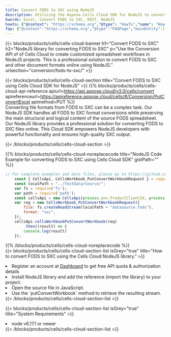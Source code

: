 ```yaml
---
title: Convert FODS to SXC using NodeJS 
description: Utilizing the Aspose.Cells Cloud SDK for NodeJS to convert a FODS format file to a SXC format file. 
kwords: Excel, Convert FODS to SXC, REST, NodeJS
howto: {"@context": "https://schema.org","@type": "HowTo","name": "How to convert FODS to SXC using the Cells Cloud NodeJS library.","description": "How to convert FODS to SXC using the Cells Cloud NodeJS library.","image": {"@type": "ImageObject"},"url": "/nodejs/conversion/fods-to-sxc/","step": [{ "@type": "HowToStep","name": "How to convert FODS to SXC using the Cells Cloud NodeJS library. step 1", "image": {"@type": "ImageObject",},"url": "/nodejs/conversion/fods-to-sxc/","text": "Register an account at <a href='https://dashboard.aspose.cloud/'>Dashboard</a> to get free API quota & authorization details",},{ "@type": "HowToStep","name": "How to convert FODS to SXC using the Cells Cloud NodeJS library. step 1", "image": {"@type": "ImageObject",},"url": "/nodejs/conversion/fods-to-sxc/","text": "Install NodeJS library and add the reference (import the library) to your project.",},{ "@type": "HowToStep","name": "How to convert FODS to SXC using the Cells Cloud NodeJS library. step 1", "image": {"@type": "ImageObject",},"url": "/nodejs/conversion/fods-to-sxc/","text": "Open the source file in JavaScript.",},{ "@type": "HowToStep","name": "How to convert FODS to SXC using the Cells Cloud NodeJS library. step 1", "image": {"@type": "ImageObject",},"url": "/nodejs/conversion/fods-to-sxc/","text": "Use the `putConvertWorkbook` method to retrieve the resulting stream.",}, ],"supply": {"@type": "HowToSupply","name": "document"},"tool": [{"@type": "HowToTool","name": "Visual Studio, Visual Studio Code, WebStorm"},{"@type": "HowToTool","name": "Aspose Cells"}],"totalTime": "PT6M"}
fqa: {"@context":"https://schema.org","@type":"FAQPage","mainEntity":[{"@type":"Question","name":"Why convert file formats in C# using REST API?","acceptedAnswer":{"@type":"Answer","text":"Documents are encoded in many ways, and some files may be incompatible with the software you use. To open and read such files, just convert them to appropriate file formats.<br/><ol><li>Install .NET SDK and add the reference (import the library) to your project.</li><li>Open the source file in C# using REST API.</li><li>Call the PutConvertWorkbookRequest() method, passing an output filename with required extension.</li><li>Get the result of conversion as a separate file.</li></ol>"}},{"@type":"Question","name":"What file formats can I convert with your C# library?","acceptedAnswer":{"@type":"Answer","text":"We support a variety of file formats for conversion using .NET library, including XLSX, Excel, xls , PDF, CSV, HTML, Markdown, XML, PNG, JPG, TIFF, Json, TXT and many more."}},{"@type":"Question","name":"What is the maximum allowed file size for conversion using this .NET library?","acceptedAnswer":{"@type":"Answer","text":"There are no file size limits for format conversions using .NET library."}}]}
---
```



{{< blocks/products/cells/cells-cloud-banner h1="Convert FODS to SXC" h2="NodeJS library for converting FODS to SXC" p="Use the Conversion API of of Cells Cloud to create customized spreadsheet workflows in NodeJS projects. This is a professional solution to convert FODS to SXC and other document formats online using NodeJS." urlsection="conversion/fods-to-sxc/" >}}

{{< blocks/products/cells/cells-cloud-section  title="Convert FODS to SXC using Cells Cloud SDK for NodeJS" >}}
{{% blocks/products/cells/cells-cloud-api-reference  apiurl=https://api.aspose.cloud/v3.0/cells/convert  apireferenceurl=https://apireference.aspose.cloud/cells/#/Conversion/PutConvertExcel  apimethod=PUT %}}
<br/>
Converting file formats from FODS to SXC can be a complex task. Our NodeJS SDK handles all FODS to SXC format conversions while preserving the main structural and logical content of the source FODS spreadsheet. Our NodeJS library provides a professional solution for converting FODS to SXC files online. This Cloud SDK empowers NodeJS developers with powerful functionality and ensures high-quality SXC output.

{{< /blocks/products/cells/cells-cloud-section >}}

{{% blocks/products/cells/cells-cloud-noreplacecode title="NodeJS Code Example for converting FODS to SXC using Cells Cloud SDK" gistPath="" %}}
 
```js
// For complete examples and data files, please go to https://github.com/aspose-cells-cloud/aspose-cells-cloud-node/
    const { CellsApi, CellsWorkbook_PutConvertWorkbookRequest } = require("asposecellscloud");
    const localPath = "../TestData/source/";
    var fs = require('fs');
    var path = require('path');
    const cellsApi = new CellsApi(process.env.ProductClientId, process.env.ProductClientSecret);
    var req = new CellsWorkbook_PutConvertWorkbookRequest({
        file: fs.createReadStream(localPath + "datasource.fods"),
        format: "sxc",
    });
    cellsApi.cellsWorkbookPutConvertWorkbook(req)
        .then((result) => {
        console.log(result)
    });
```
 
{{% /blocks/products/cells/cells-cloud-noreplacecode  %}}
<br/>
{{< blocks/products/cells/cells-cloud-section-list isGrey="true"  title="How to convert FODS to SXC using the Cells Cloud NodeJS library." >}}
<li>Register an account at <a href="https://dashboard.aspose.cloud/">Dashboard</a> to get free API quota & authorization details</li>
<li>Install NodeJS library and add the reference (import the library) to your project.</li>
<li>Open the source file in JavaScript.</li>
<li>Use the `putConvertWorkbook` method to retrieve the resulting stream.</li>
{{< /blocks/products/cells/cells-cloud-section-list >}}

{{< blocks/products/cells/cells-cloud-section-list isGrey="true"  title="System Requirements" >}}
<li>node v6.17.1 or newer</li>
{{< /blocks/products/cells/cells-cloud-section-list >}}
